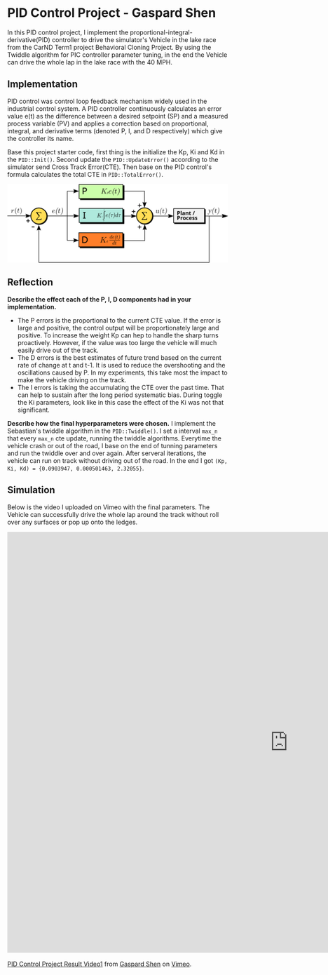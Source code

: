 # PID Control Project - Gaspard Shen
In this PID control project, I implement the proportional-integral-derivative(PID) controller to drive the simulator's Vehicle in the lake race from the CarND Term1 project Behavioral Cloning Project. By using the Twiddle algorithm for PIC controller parameter tuning, in the end the Vehicle can drive the whole lap in the lake race with the 40 MPH.

## Implementation
PID control was control loop feedback mechanism widely used in the industrial control system. A PID controller continuously calculates an error value e(t) as the difference between a desired setpoint (SP) and a measured process variable (PV) and applies a correction based on proportional, integral, and derivative terms (denoted P, I, and D respectively) which give the controller its name.

Base this project starter code, first thing is the initialize the Kp, Ki and Kd in the `PID::Init()`.
Second update the `PID::UpdateError()` according to the simulator send Cross Track Error(CTE).
Then base on the PID control's formula calculates the total CTE in `PID::TotalError()`.

![](/output/PID.svg)

## Reflection
**Describe the effect each of the P, I, D components had in your implementation.**
- The P errors is the proportional to the current CTE value. If the error is large and positive, the control output will be proportionately large and positive. To increase the weight Kp can hep to handle the sharp turns proactively. However, if the value was too large the vehicle will much easily drive out of the track.
- The D errors is the best estimates of future trend based on the current rate of change at t and t-1. It is used to reduce the overshooting and the oscillations caused by P. In my experiments, this take most the impact to make the vehicle driving on the track.
- The I errors is taking the accumulating the CTE over the past time. That can help to sustain after the long period systematic bias. During toggle the Ki parameters, look like in this case the effect of the Ki was not that significant.

**Describe how the final hyperparameters were chosen.**
I implement the Sebastian's twiddle algorithm in the `PID::Twiddle()`. I set a interval `max_n` that every `max_n` cte update, running the twiddle algorithms. Everytime the vehicle crash or out of the road, I base on the end of tunning parameters and run the twiddle over and over again. After serveral iterations, the vehicle can run on track without driving out of the road. In the end I got `(Kp, Ki, Kd) = {0.0903947, 0.000501463, 2.32055}`.

## Simulation
Below is the video I uploaded on Vimeo with the final parameters. The Vehicle can successfully drive the whole lap around the track without roll over any surfaces or pop up onto the ledges.

<iframe src="https://player.vimeo.com/video/263104177" width="1280" height="960" frameborder="0" webkitallowfullscreen mozallowfullscreen allowfullscreen></iframe>
<p><a href="https://vimeo.com/263104177">PID Control Project Result Video1</a> from <a href="https://vimeo.com/user10375878">Gaspard Shen</a> on <a href="https://vimeo.com">Vimeo</a>.</p>
